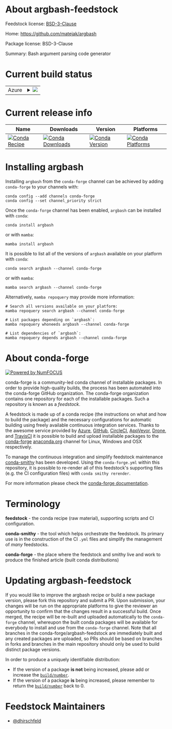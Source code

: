 About argbash-feedstock
=======================

Feedstock license: [BSD-3-Clause](https://github.com/conda-forge/argbash-feedstock/blob/main/LICENSE.txt)

Home: https://github.com/matejak/argbash

Package license: BSD-3-Clause

Summary: Bash argument parsing code generator

Current build status
====================


<table>
    
  <tr>
    <td>Azure</td>
    <td>
      <details>
        <summary>
          <a href="https://dev.azure.com/conda-forge/feedstock-builds/_build/latest?definitionId=21526&branchName=main">
            <img src="https://dev.azure.com/conda-forge/feedstock-builds/_apis/build/status/argbash-feedstock?branchName=main">
          </a>
        </summary>
        <table>
          <thead><tr><th>Variant</th><th>Status</th></tr></thead>
          <tbody><tr>
              <td>linux_64</td>
              <td>
                <a href="https://dev.azure.com/conda-forge/feedstock-builds/_build/latest?definitionId=21526&branchName=main">
                  <img src="https://dev.azure.com/conda-forge/feedstock-builds/_apis/build/status/argbash-feedstock?branchName=main&jobName=linux&configuration=linux%20linux_64_" alt="variant">
                </a>
              </td>
            </tr><tr>
              <td>osx_64</td>
              <td>
                <a href="https://dev.azure.com/conda-forge/feedstock-builds/_build/latest?definitionId=21526&branchName=main">
                  <img src="https://dev.azure.com/conda-forge/feedstock-builds/_apis/build/status/argbash-feedstock?branchName=main&jobName=osx&configuration=osx%20osx_64_" alt="variant">
                </a>
              </td>
            </tr>
          </tbody>
        </table>
      </details>
    </td>
  </tr>
</table>

Current release info
====================

| Name | Downloads | Version | Platforms |
| --- | --- | --- | --- |
| [![Conda Recipe](https://img.shields.io/badge/recipe-argbash-green.svg)](https://anaconda.org/conda-forge/argbash) | [![Conda Downloads](https://img.shields.io/conda/dn/conda-forge/argbash.svg)](https://anaconda.org/conda-forge/argbash) | [![Conda Version](https://img.shields.io/conda/vn/conda-forge/argbash.svg)](https://anaconda.org/conda-forge/argbash) | [![Conda Platforms](https://img.shields.io/conda/pn/conda-forge/argbash.svg)](https://anaconda.org/conda-forge/argbash) |

Installing argbash
==================

Installing `argbash` from the `conda-forge` channel can be achieved by adding `conda-forge` to your channels with:

```
conda config --add channels conda-forge
conda config --set channel_priority strict
```

Once the `conda-forge` channel has been enabled, `argbash` can be installed with `conda`:

```
conda install argbash
```

or with `mamba`:

```
mamba install argbash
```

It is possible to list all of the versions of `argbash` available on your platform with `conda`:

```
conda search argbash --channel conda-forge
```

or with `mamba`:

```
mamba search argbash --channel conda-forge
```

Alternatively, `mamba repoquery` may provide more information:

```
# Search all versions available on your platform:
mamba repoquery search argbash --channel conda-forge

# List packages depending on `argbash`:
mamba repoquery whoneeds argbash --channel conda-forge

# List dependencies of `argbash`:
mamba repoquery depends argbash --channel conda-forge
```


About conda-forge
=================

[![Powered by
NumFOCUS](https://img.shields.io/badge/powered%20by-NumFOCUS-orange.svg?style=flat&colorA=E1523D&colorB=007D8A)](https://numfocus.org)

conda-forge is a community-led conda channel of installable packages.
In order to provide high-quality builds, the process has been automated into the
conda-forge GitHub organization. The conda-forge organization contains one repository
for each of the installable packages. Such a repository is known as a *feedstock*.

A feedstock is made up of a conda recipe (the instructions on what and how to build
the package) and the necessary configurations for automatic building using freely
available continuous integration services. Thanks to the awesome service provided by
[Azure](https://azure.microsoft.com/en-us/services/devops/), [GitHub](https://github.com/),
[CircleCI](https://circleci.com/), [AppVeyor](https://www.appveyor.com/),
[Drone](https://cloud.drone.io/welcome), and [TravisCI](https://travis-ci.com/)
it is possible to build and upload installable packages to the
[conda-forge](https://anaconda.org/conda-forge) [anaconda.org](https://anaconda.org/)
channel for Linux, Windows and OSX respectively.

To manage the continuous integration and simplify feedstock maintenance
[conda-smithy](https://github.com/conda-forge/conda-smithy) has been developed.
Using the ``conda-forge.yml`` within this repository, it is possible to re-render all of
this feedstock's supporting files (e.g. the CI configuration files) with ``conda smithy rerender``.

For more information please check the [conda-forge documentation](https://conda-forge.org/docs/).

Terminology
===========

**feedstock** - the conda recipe (raw material), supporting scripts and CI configuration.

**conda-smithy** - the tool which helps orchestrate the feedstock.
                   Its primary use is in the construction of the CI ``.yml`` files
                   and simplify the management of *many* feedstocks.

**conda-forge** - the place where the feedstock and smithy live and work to
                  produce the finished article (built conda distributions)


Updating argbash-feedstock
==========================

If you would like to improve the argbash recipe or build a new
package version, please fork this repository and submit a PR. Upon submission,
your changes will be run on the appropriate platforms to give the reviewer an
opportunity to confirm that the changes result in a successful build. Once
merged, the recipe will be re-built and uploaded automatically to the
`conda-forge` channel, whereupon the built conda packages will be available for
everybody to install and use from the `conda-forge` channel.
Note that all branches in the conda-forge/argbash-feedstock are
immediately built and any created packages are uploaded, so PRs should be based
on branches in forks and branches in the main repository should only be used to
build distinct package versions.

In order to produce a uniquely identifiable distribution:
 * If the version of a package **is not** being increased, please add or increase
   the [``build/number``](https://docs.conda.io/projects/conda-build/en/latest/resources/define-metadata.html#build-number-and-string).
 * If the version of a package **is** being increased, please remember to return
   the [``build/number``](https://docs.conda.io/projects/conda-build/en/latest/resources/define-metadata.html#build-number-and-string)
   back to 0.

Feedstock Maintainers
=====================

* [@dhirschfeld](https://github.com/dhirschfeld/)

